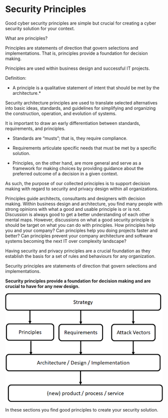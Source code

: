 # Security Principles

Good cyber security principles are simple but crucial for creating a cyber security solution for your context. 

What are principles?

Principles are statements of direction that govern selections and
implementations. That is, principles provide a foundation for decision
making.

Principles are used within business design and successful IT projects.

Definition:

* A principle is a qualitative statement of intent that should be met by
the architecture.*

Security architecture principles are used to translate selected
alternatives into basic ideas, standards, and guidelines for simplifying
and organizing the construction, operation, and evolution of systems.

It is important to draw an early differentiation between standards,
requirements, and principles.

*  Standards are “musts”; that is, they require compliance.

*  Requirements articulate specific needs that must be met by a specific
   solution.

*  Principles, on the other hand, are more general and serve as a
   framework for making choices by providing guidance about the
   preferred outcome of a decision in a given context.

As such, the purpose of our collected principles is to support decision
making with regard to security and privacy design within all
organizations.

Principles guide architects, consultants and designers with
decision making. Within business design and architecture, you find many
people with strong opinions with what a good and usable principle is or
is not. Discussion is always good to get a better understanding of each
other mental maps. However, discussions on what a good security
principle is should be target on what you can do with principles. How
principles help you and your company? Can principles help you doing
projects faster and better? Can principles prevent your company
architecture and software systems becoming the next IT over complexity
landscape?

Having security and privacy principles are a crucial foundation as they
establish the basis for a set of rules and behaviours for any
organization.

Security principles are statements of direction that govern selections
and implementations.

**Security principles provide a foundation for decision making and are crucial to have for any new design.**


![principles](images/principles.png)
 
In these sections you find good principles to create your security solution.

```{tableofcontents}
```

